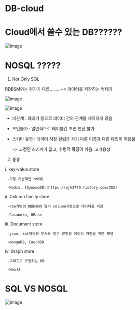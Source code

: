 # DB-cloud

# Cloud에서 쓸수 있는 DB??????
![image](https://user-images.githubusercontent.com/75401920/112100536-a0b7b680-8be8-11eb-8f13-ebaa392dd984.png)


# NOSQL ?????
 
1. Not Only SQL
 
 RDBSM와는 뭔가가 다름.........=> 데이터를 저장하는 형태가
 
 ![image](https://user-images.githubusercontent.com/75401920/112103302-e7a7ab00-8bec-11eb-9941-4d89b41142d5.png)

 ![image](https://user-images.githubusercontent.com/75401920/112103382-00b05c00-8bed-11eb-98c8-ae525aac6eed.png)
 
  - 비관계 : 외래키 등으로 데이터 간의 관계를 제약하지 않음
  - 조인불가 : 일반적으로 테이블간 조인 연산 불가
  - 스키마 유연 : 데이터 저장 컬럼은 각기 다른 이름과 다른 타입이 허용됨

    => 고정된 스키마가 없고, 수평적 확장이 쉬움. 고가용성
 
2. 종류

 i. key-value store
  
     -가장 기본적인 NoSQL
     
     -Redis, [DynamoDB](https://pjh3749.tistory.com/282)

 ii. Column family store

     -row기반의 RDBMS와 달리 column기반으로 데이터를 저장
     
     -Casandra, HBase
     
 iii. Document store

     -json, xml형식의 문서와 같은 반정형 데이터 저장을 위한 모델
     
     -mongoDB, CouchDB
  
 iv. Graph store
  
     -그래프로 표현하는 DB
     
     -Neo4J
 

# SQL VS NOSQL
![image](https://user-images.githubusercontent.com/75401920/112100183-12dbcb80-8be8-11eb-93bc-da1cb1be408a.png)
